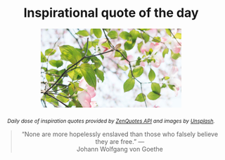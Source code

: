 
<div align="center">

# Inspirational quote of the day

<img src="./data/photo.jpeg" alt="Beautiful nature photo" width="320" height="180">

<sub><i>Daily dose of inspiration quotes provided by [ZenQuotes API](https://zenquotes.io/) and images by [Unsplash](https://unsplash.com/).</i></sub>


<blockquote>&ldquo;None are more hopelessly enslaved than those who falsely believe they are free.&rdquo; &mdash; <footer>Johann Wolfgang von Goethe</footer></blockquote>

</div>
